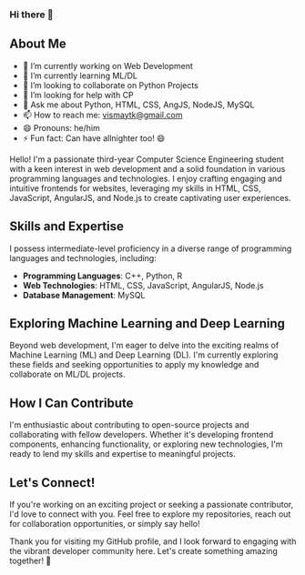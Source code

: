 ### Hi there 👋

## About Me

- 🔭 I’m currently working on Web Development
- 🌱 I’m currently learning ML/DL
- 👯 I’m looking to collaborate on Python Projects
- 🤔 I’m looking for help with CP
- 💬 Ask me about Python, HTML, CSS, AngJS, NodeJS, MySQL
- 📫 How to reach me: vismaytk@gmail.com
- 😄 Pronouns: he/him
- ⚡ Fun fact: Can have allnighter too! 😄

Hello! I'm a passionate third-year Computer Science Engineering student with a keen interest in web development and a solid foundation in various programming languages and technologies. I enjoy crafting engaging and intuitive frontends for websites, leveraging my skills in HTML, CSS, JavaScript, AngularJS, and Node.js to create captivating user experiences.

## Skills and Expertise

I possess intermediate-level proficiency in a diverse range of programming languages and technologies, including:

- **Programming Languages**: C++, Python, R
- **Web Technologies**: HTML, CSS, JavaScript, AngularJS, Node.js
- **Database Management**: MySQL

## Exploring Machine Learning and Deep Learning

Beyond web development, I'm eager to delve into the exciting realms of Machine Learning (ML) and Deep Learning (DL). I'm currently exploring these fields and seeking opportunities to apply my knowledge and collaborate on ML/DL projects.

## How I Can Contribute

I'm enthusiastic about contributing to open-source projects and collaborating with fellow developers. Whether it's developing frontend components, enhancing functionality, or exploring new technologies, I'm ready to lend my skills and expertise to meaningful projects.

## Let's Connect!

If you're working on an exciting project or seeking a passionate contributor, I'd love to connect with you. Feel free to explore my repositories, reach out for collaboration opportunities, or simply say hello!

Thank you for visiting my GitHub profile, and I look forward to engaging with the vibrant developer community here. Let's create something amazing together! 🚀
